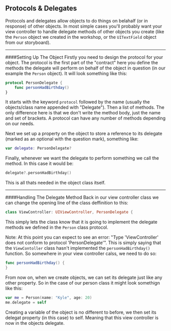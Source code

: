 ## Protocols & Delegates

Protocols and delegates allow objects to do things on belahalf (or in response) of other objects. In most simple cases you'll probably want your view controller to handle delegate methods of other objects you create (like the `Person` object we created in the workshop, or the `UITextField` object from our storyboard). 

___

####Setting Up The Object
Firstly you need to design the protocol for your object. The protocol is the first part of the "contract" here you define the methods the delegate will perform on behalf of the object in question (in our example the `Person` object). It will look something like this:

```swift
protocol PersonDelegate {
    func personHadBirthday()
}
```
It starts with the keyword `protocol` followed by the name (usually the objects/class name appended with "Delegate"). Then a list of methods. The only difference here is that we don't write the method body, just the name and set of brackets. A protocol can have any number of methods depending on our needs. 

Next we set up a property on the object to store a reference to its delegate (marked as an optional with the question mark), something like:

```swift
var delegate: PersonDelegate?
```
Finally, whenever we want the delegate to perform something we call the method. In this case it would be:

```swift
delegate?.personHadBirthday()
```

This is all thats needed in the object class itself.
___

####Handling The Delegate Method
Back in our view controller class we can change the opening line of the class deffinition to this:

```swift
class ViewController: UIViewController, PersonDelegate {
```
This simply lets the class know that it is going to implement the delegate methods we defined in the `Person` class protocol.

Note: At this point you can expect to see an error: "Type 'ViewController' does not conform to protocol 'PersonDelegate'". This is simply saying that the `ViewContoller` class hasn't implemented the `personHadBirthday()` function. So somewhere in your view controller calss, we need to do so:

```swift 
func personHadBirthday() {
}
```
From now on, when we create objects, we can set its delegate just like any other property. So in the case of our person class it might look somethign like this:

```swift 
var me = Person(name: "Kyle", age: 20)
me.delegate = self
```
Creating a variable of the object is no different to before, we then set its delegat property (in this case) to self. Meaning that this view controller is now in the objects delegate. 










